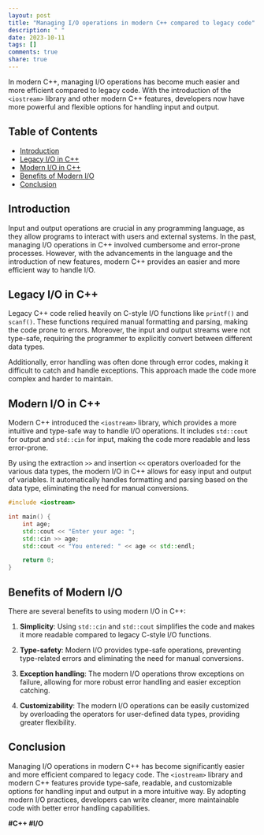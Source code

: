 ```yaml
---
layout: post
title: "Managing I/O operations in modern C++ compared to legacy code"
description: " "
date: 2023-10-11
tags: []
comments: true
share: true
---
```


In modern C++, managing I/O operations has become much easier and more efficient compared to legacy code. With the introduction of the `<iostream>` library and other modern C++ features, developers now have more powerful and flexible options for handling input and output.

## Table of Contents
- [Introduction](#introduction)
- [Legacy I/O in C++](#legacy-i/o-in-c++)
- [Modern I/O in C++](#modern-i/o-in-c++)
- [Benefits of Modern I/O](#benefits-of-modern-i/o)
- [Conclusion](#conclusion)

## Introduction
Input and output operations are crucial in any programming language, as they allow programs to interact with users and external systems. In the past, managing I/O operations in C++ involved cumbersome and error-prone processes. However, with the advancements in the language and the introduction of new features, modern C++ provides an easier and more efficient way to handle I/O.

## Legacy I/O in C++
Legacy C++ code relied heavily on C-style I/O functions like `printf()` and `scanf()`. These functions required manual formatting and parsing, making the code prone to errors. Moreover, the input and output streams were not type-safe, requiring the programmer to explicitly convert between different data types.

Additionally, error handling was often done through error codes, making it difficult to catch and handle exceptions. This approach made the code more complex and harder to maintain.

## Modern I/O in C++
Modern C++ introduced the `<iostream>` library, which provides a more intuitive and type-safe way to handle I/O operations. It includes `std::cout` for output and `std::cin` for input, making the code more readable and less error-prone.

By using the extraction `>>` and insertion `<<` operators overloaded for the various data types, the modern I/O in C++ allows for easy input and output of variables. It automatically handles formatting and parsing based on the data type, eliminating the need for manual conversions.

```cpp
#include <iostream>

int main() {
    int age;
    std::cout << "Enter your age: ";
    std::cin >> age;
    std::cout << "You entered: " << age << std::endl;

    return 0;
}
```

## Benefits of Modern I/O
There are several benefits to using modern I/O in C++:

1. **Simplicity**: Using `std::cin` and `std::cout` simplifies the code and makes it more readable compared to legacy C-style I/O functions.

2. **Type-safety**: Modern I/O provides type-safe operations, preventing type-related errors and eliminating the need for manual conversions.

3. **Exception handling**: The modern I/O operations throw exceptions on failure, allowing for more robust error handling and easier exception catching.

4. **Customizability**: The modern I/O operations can be easily customized by overloading the operators for user-defined data types, providing greater flexibility.

## Conclusion
Managing I/O operations in modern C++ has become significantly easier and more efficient compared to legacy code. The `<iostream>` library and modern C++ features provide type-safe, readable, and customizable options for handling input and output in a more intuitive way. By adopting modern I/O practices, developers can write cleaner, more maintainable code with better error handling capabilities.

**#C++ #I/O**